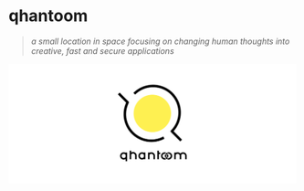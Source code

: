 # qhantoom

> *a small location in space focusing on changing human thoughts into creative, fast and secure applications*

<p align="center">
  <img src="https://github.com/qhantoom/qhantoom/blob/main/src/misc/qhantoom-banner.png?raw=true">
</p>
